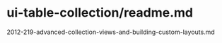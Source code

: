 
# ui-table-collection/readme.md



2012-219-advanced-collection-views-and-building-custom-layouts.md
